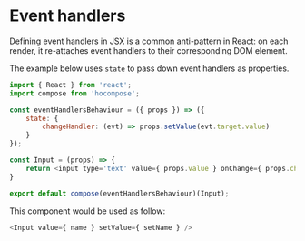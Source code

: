 # Event handlers

Defining event handlers in JSX is a common anti-pattern in React: on each render, it re-attaches event handlers to their corresponding DOM element.

The example below uses `state` to pass down event handlers as properties.

```js
import { React } from 'react';
import compose from 'hocompose';

const eventHandlersBehaviour = ({ props }) => ({
    state: {
        changeHandler: (evt) => props.setValue(evt.target.value)
    }
});

const Input = (props) => {
    return <input type='text' value={ props.value } onChange={ props.changeHandler } />;
}

export default compose(eventHandlersBehaviour)(Input);
```

This component would be used as follow:

```js
<Input value={ name } setValue={ setName } />
```
